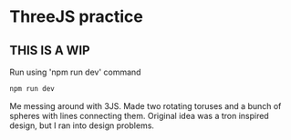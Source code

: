 # ThreeJS practice
## THIS IS A WIP
Run using 'npm run dev' command
```bash
npm run dev
```
Me messing around with 3JS. Made two rotating toruses and a bunch of spheres with lines connecting
them. Original idea was a tron inspired design, but I ran into design problems.
